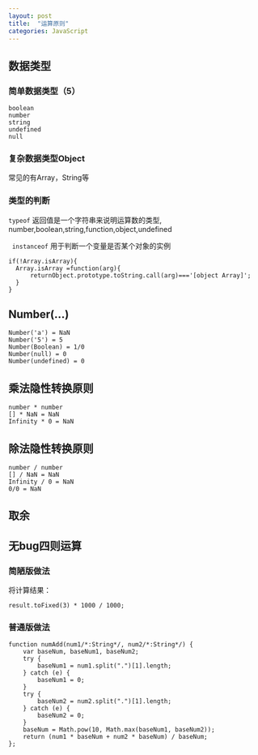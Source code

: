 ```yaml
---
layout: post
title:  "运算原则"
categories: JavaScript
---
```


## 数据类型

### 简单数据类型（5）

```
boolean
number
string
undefined
null
```

### 复杂数据类型Object

常见的有Array，String等


### 类型的判断

```typeof``` 返回值是一个字符串来说明运算数的类型, number,boolean,string,function,object,undefined

``` instanceof``` 用于判断一个变量是否某个对象的实例

```
if(!Array.isArray){
  Array.isArray =function(arg){
	  returnObject.prototype.toString.call(arg)==='[object Array]';
  }
}
```

## Number(...)

```
Number('a') = NaN
Number('5') = 5
Number(Boolean) = 1/0
Number(null) = 0
Number(undefined) = 0

```

## 乘法隐性转换原则

```
number * number 
[] * NaN = NaN
Infinity * 0 = NaN
```

## 除法隐性转换原则

```
number / number 
[] / NaN = NaN
Infinity / 0 = NaN
0/0 = NaN
```

## 取余

## 无bug四则运算 

### 简陋版做法
将计算结果：

```
result.toFixed(3) * 1000 / 1000;
```

### 普通版做法
```
function numAdd(num1/*:String*/, num2/*:String*/) {
    var baseNum, baseNum1, baseNum2;
    try {
        baseNum1 = num1.split(".")[1].length;
    } catch (e) {
        baseNum1 = 0;
    }
    try {
        baseNum2 = num2.split(".")[1].length;
    } catch (e) {
        baseNum2 = 0;
    }
    baseNum = Math.pow(10, Math.max(baseNum1, baseNum2));
    return (num1 * baseNum + num2 * baseNum) / baseNum;
};
```


